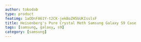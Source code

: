```yaml
---
author: tokodab
type: product
featimg: 1aODnFA61Y-t2CK-jekBoZH5bUKIsslsF
title: Heisenberg's Pure Crystal Meth Samsung Galaxy S9 Case
tags: [samsung, galaxy, s9]
category: [samsung]
---
```

